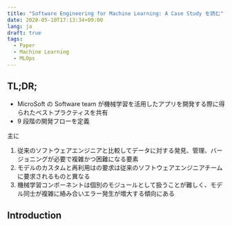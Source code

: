 ```yaml
---
title: "Software Engineering for Machine Learning: A Case Study を読む"
date: 2020-05-10T17:13:34+09:00
lang: ja
draft: true
tags:
  - Paper
  - Machine Learning
  - MLOps
---
```


## TL;DR;

- MicroSoft の Software team が機械学習を活用したアプリを開発する際に得られたベストプラクティスを共有
- 9 段階の開発フローを定義

主に

1. 従来のソフトウェアエンジニアと比較してデータに対する発見、管理、バージョニングが必要で複雑かつ困難になる要素
2. モデルのカスタムと再利用はの要求は従来のソフトウェアエンジニアチームに要求されるものと異なる
3. 機械学習コンポーネントは個別のモジュールとして扱うことが難しく、モデル同士が複雑に絡み合いエラー発生が増大する傾向にある

## Introduction
